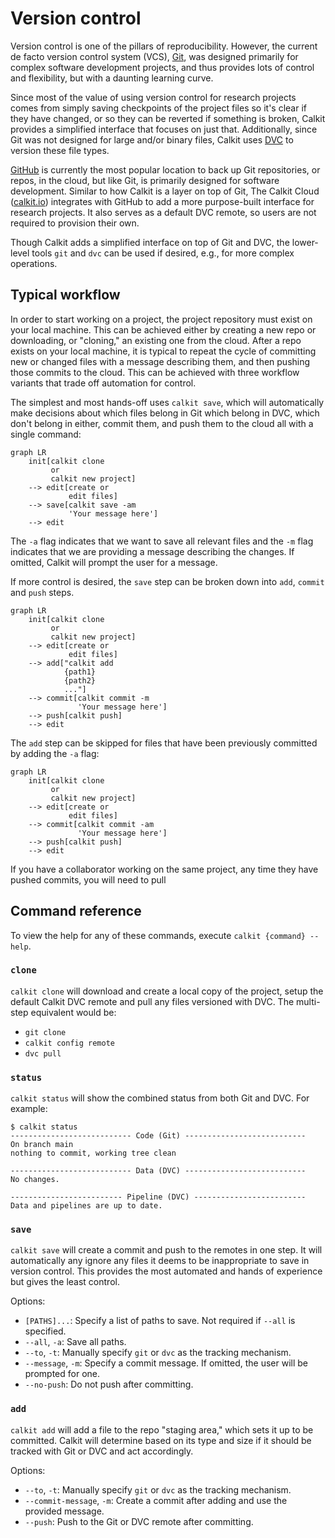 # Version control

Version control is one of the pillars of reproducibility.
However, the current de facto version control system (VCS),
[Git](https://git-scm.com),
was designed primarily for complex software development projects,
and thus provides lots of control and flexibility,
but with a daunting learning curve.

Since most of the value of using version control for research
projects comes from
simply saving checkpoints of the project files so it's clear if they have
changed, or so they can be reverted if something is broken,
Calkit provides a simplified interface that focuses on just that.
Additionally,
since Git was not designed for large and/or binary files,
Calkit uses [DVC](https://dvc.org) to version these file types.

[GitHub](https://github.com) is currently the most popular location to back up
Git repositories, or repos, in the cloud, but like Git,
is primarily designed for software development.
Similar to how Calkit is a layer on top of Git,
The Calkit Cloud ([calkit.io](https://calkit.io))
integrates with GitHub to add a more purpose-built
interface for research projects.
It also serves as a default DVC remote,
so users are not required to provision their own.

Though Calkit adds a simplified interface on top of Git and DVC,
the lower-level tools `git` and `dvc` can be used if desired, e.g.,
for more complex operations.

## Typical workflow

In order to start working on a project,
the project repository must exist on your local machine.
This can be achieved either by creating a new repo or
downloading, or "cloning," an existing one from the cloud.
After a repo exists on your local machine,
it is typical to repeat the cycle of
committing new or changed files with a message describing them,
and then pushing those commits to the cloud.
This can be achieved with three workflow variants that trade off
automation for control.

The simplest and most hands-off uses `calkit save`,
which will automatically make decisions about which files belong in Git
which belong in DVC, which don't belong in either,
commit them,
and push them to the cloud all with a single command:

```mermaid
graph LR
    init[calkit clone
         or
         calkit new project]
    --> edit[create or
             edit files]
    --> save[calkit save -am
             'Your message here']
    --> edit
```

The `-a` flag indicates that we want to save all relevant files
and the `-m` flag indicates that we are providing a message describing
the changes.
If omitted, Calkit will prompt the user for a message.

If more control is desired,
the `save` step can be broken down into `add`, `commit`
and `push` steps.

```mermaid
graph LR
    init[calkit clone
         or
         calkit new project]
    --> edit[create or
             edit files]
    --> add["calkit add
            {path1}
            {path2}
            ..."]
    --> commit[calkit commit -m
               'Your message here']
    --> push[calkit push]
    --> edit
```

The `add` step can be skipped for files that have been previously committed
by adding the `-a` flag:

```mermaid
graph LR
    init[calkit clone
         or
         calkit new project]
    --> edit[create or
             edit files]
    --> commit[calkit commit -am
               'Your message here']
    --> push[calkit push]
    --> edit
```

If you have a collaborator working on the same project,
any time they have pushed commits,
you will need to pull

## Command reference

To view the help for any of these commands,
execute `calkit {command} --help`.

### `clone`

`calkit clone` will download and create a local copy of the project,
setup the default Calkit DVC remote and pull any files versioned with DVC.
The multi-step equivalent would be:

- `git clone`
- `calkit config remote`
- `dvc pull`

### `status`

`calkit status` will show the combined status from both Git and DVC.
For example:

```
$ calkit status
--------------------------- Code (Git) ---------------------------
On branch main
nothing to commit, working tree clean

--------------------------- Data (DVC) ---------------------------
No changes.

------------------------- Pipeline (DVC) -------------------------
Data and pipelines are up to date.
```

### `save`

`calkit save` will create a commit and push to the remotes in one step.
It will automatically any ignore any files it deems to be inappropriate to
save in version control.
This provides the most automated and hands of experience
but gives the least control.

Options:

- `[PATHS]...`: Specify a list of paths to save. Not required if `--all` is
  specified.
- `--all`, `-a`: Save all paths.
- `--to`, `-t`: Manually specify `git` or `dvc` as the tracking mechanism.
- `--message`, `-m`: Specify a commit message. If omitted, the user will be
  prompted for one.
- `--no-push`: Do not push after committing.

### `add`

`calkit add` will add a file to the repo "staging area,"
which sets it up to be committed.
Calkit will determine based on its type and size if it should be tracked
with Git or DVC and act accordingly.

Options:

- `--to`, `-t`: Manually specify `git` or `dvc` as the tracking mechanism.
- `--commit-message`, `-m`: Create a commit after adding
  and use the provided message.
- `--push`: Push to the Git or DVC remote after committing.

